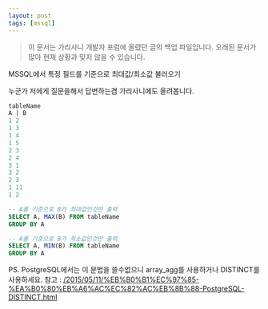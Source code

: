 ```yaml
---
layout: post
tags: [mssql]
---
```


> 이 문서는 가리사니 개발자 포럼에 올렸던 글의 백업 파일입니다.
오래된 문서가 많아 현재 상황과 맞지 않을 수 있습니다.


MSSQL에서 특정 필드를 기준으로 최대값/최소값 불러오기

누군가 저에게 질문을해서 답변하는겸 가리사니에도 올려봅니다.

``` sql
tableName
A | B
1 2
1 3
1 4
1 5
2 3
2 4
3 1
3 2
2 3
1 11
1 2
```

``` sql
-- A를 기준으로 B가 최대값인것만 출력
SELECT A, MAX(B) FROM tableName
GROUP BY A

-- A를 기준으로 B가 최소값인것만 출력
SELECT A, MIN(B) FROM tableName
GROUP BY A
```

PS.
PostgreSQL에서는 이 문법을 쓸수없으니 array_agg를 사용하거나 DISTINCT를 사용하세요.
참고 : [/2015/05/11/%EB%B0%B1%EC%97%85-%EA%B0%80%EB%A6%AC%EC%82%AC%EB%8B%88-PostgreSQL-DISTINCT.html](/2015/05/11/%EB%B0%B1%EC%97%85-%EA%B0%80%EB%A6%AC%EC%82%AC%EB%8B%88-PostgreSQL-DISTINCT.html)